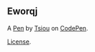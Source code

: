 Eworqj
------


A [Pen](https://codepen.io/GeorgeTsiou/pen/Eworqj) by [Tsiou](https://codepen.io/GeorgeTsiou) on [CodePen](https://codepen.io).

[License](https://codepen.io/GeorgeTsiou/pen/Eworqj/license).
